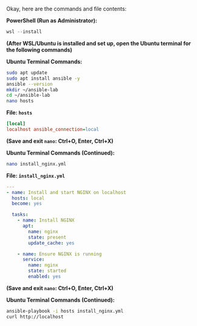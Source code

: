 Okay, here are the commands and file contents:

**PowerShell (Run as Administrator):**

```powershell
wsl --install
```

**(After WSL/Ubuntu is installed and set up, open the Ubuntu terminal for the following commands)**

**Ubuntu Terminal Commands:**

```bash
sudo apt update
sudo apt install ansible -y
ansible --version
mkdir ~/ansible-lab
cd ~/ansible-lab
nano hosts
```

**File: `hosts`**

```ini
[local]
localhost ansible_connection=local
```

**(Save and exit `nano`: Ctrl+O, Enter, Ctrl+X)**

**Ubuntu Terminal Commands (Continued):**

```bash
nano install_nginx.yml
```

**File: `install_nginx.yml`**

```yaml
---
- name: Install and start NGINX on localhost
  hosts: local
  become: yes

  tasks:
    - name: Install NGINX
      apt:
        name: nginx
        state: present
        update_cache: yes

    - name: Ensure NGINX is running
      service:
        name: nginx
        state: started
        enabled: yes
```

**(Save and exit `nano`: Ctrl+O, Enter, Ctrl+X)**

**Ubuntu Terminal Commands (Continued):**

```bash
ansible-playbook -i hosts install_nginx.yml
curl http://localhost
```